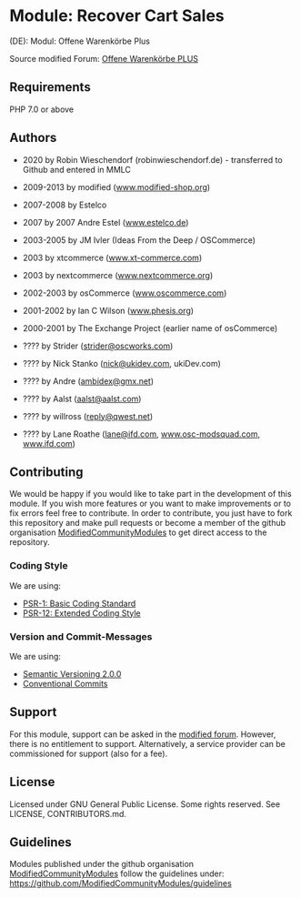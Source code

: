 # Module: Recover Cart Sales
(DE): Modul: Offene Warenkörbe Plus

Source modified Forum: [Offene Warenkörbe PLUS](https://www.modified-shop.org/forum/index.php?topic=8612.0)

## Requirements
PHP 7.0 or above

## Authors
- 2020 by Robin Wieschendorf (robinwieschendorf.de) - transferred to Github and entered in MMLC
- 2009-2013 by modified (www.modified-shop.org)
- 2007-2008 by Estelco
- 2007 by 2007 Andre Estel (www.estelco.de)
- 2003-2005 by JM Ivler (Ideas From the Deep / OSCommerce)
- 2003 by xtcommerce (www.xt-commerce.com)
- 2003 by nextcommerce (www.nextcommerce.org)
- 2002-2003 by osCommerce (www.oscommerce.com)
- 2001-2002 by Ian C Wilson (www.phesis.org)
- 2000-2001 by The Exchange Project (earlier name of osCommerce)

- ???? by Strider (strider@oscworks.com)
- ???? by Nick Stanko (nick@ukidev.com, ukiDev.com)
- ???? by Andre (ambidex@gmx.net)
- ???? by Aalst (aalst@aalst.com)
- ???? by willross (reply@qwest.net)
- ???? by Lane Roathe (lane@ifd.com, www.osc-modsquad.com, www.ifd.com)

## Contributing
We would be happy if you would like to take part in the development of this module. If you wish more features or you want to make improvements or to fix errors feel free to contribute. In order to contribute, you just have to fork this repository and make pull requests or become a member of the github organisation [ModifiedCommunityModules](https://github.com/ModifiedCommunityModules) to get direct access to the repository.

### Coding Style
We are using:
- [PSR-1: Basic Coding Standard](https://www.php-fig.org/psr/psr-1/)
- [PSR-12: Extended Coding Style](https://www.php-fig.org/psr/psr-12/)

### Version and Commit-Messages
We are using:
- [Semantic Versioning 2.0.0](https://semver.org)
- [Conventional Commits](https://www.conventionalcommits.org/en/v1.0.0/)

## Support
For this module, support can be asked in the [modified forum](https://www.modified-shop.org/forum/). However, there is no entitlement to support. Alternatively, a service provider can be commissioned for support (also for a fee).

## License
Licensed under GNU General Public License. Some rights reserved. See LICENSE, CONTRIBUTORS.md.

## Guidelines
Modules published under the github organisation [ModifiedCommunityModules](https://github.com/) follow the guidelines under: https://github.com/ModifiedCommunityModules/guidelines
